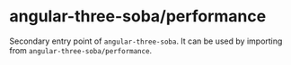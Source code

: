 # angular-three-soba/performance

Secondary entry point of `angular-three-soba`. It can be used by importing from `angular-three-soba/performance`.
